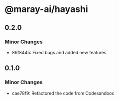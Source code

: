 # @maray-ai/hayashi

## 0.2.0

### Minor Changes

- 86f8445: Fixed bugs and added new features

## 0.1.0

### Minor Changes

- cae78f9: Refactored the code from Codesandbox
